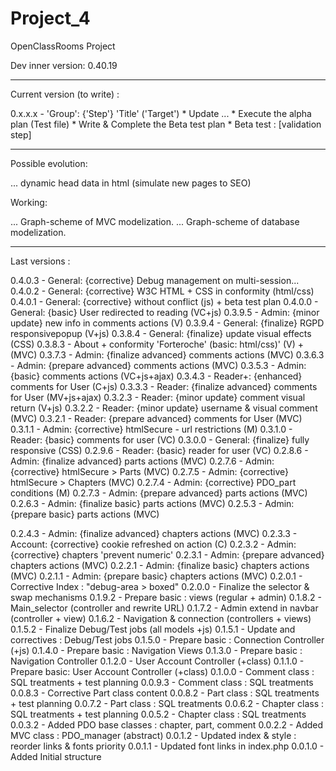 # Project_4
OpenClassRooms Project

Dev inner version: 0.40.19

-----------------------

Current version (to write) :

0.x.x.x - 'Group': {'Step'} 'Title' ('Target')
	* Update ...
	* Execute the alpha plan (Test file)
	* Write & Complete the Beta test plan
	* Beta test : [validation step]

-----------------------

Possible evolution:

... dynamic head data in html (simulate new pages to SEO) 

Working:

... Graph-scheme of MVC modelization.
... Graph-scheme of database modelization.

-----------------------

Last versions :

0.4.0.3 - General: {corrective} Debug management on multi-session...
0.4.0.2 - General: {corrective} W3C HTML + CSS in conformity (html/css)
0.4.0.1 - General: {corrective} without conflict (js) + beta test plan
0.4.0.0 - General: {basic} User redirected to reading (VC+js)
0.3.9.5 - Admin: {minor update} new info in comments actions (V)
0.3.9.4 - General: {finalize} RGPD responsivepopup (V+js)
0.3.8.4 - General: {finalize} update visual effects (CSS)
0.3.8.3 - About + conformity 'Forteroche' (basic: html/css)' (V) + (MVC)
0.3.7.3 - Admin: {finalize advanced} comments actions (MVC)
0.3.6.3 - Admin: {prepare advanced} comments actions (MVC)
0.3.5.3 - Admin: {basic} comments actions (VC+js+ajax)
0.3.4.3 - Reader+: {enhanced} comments for User (C+js)
0.3.3.3 - Reader: {finalize advanced} comments for User (MV+js+ajax)
0.3.2.3 - Reader: {minor update} comment visual return (V+js)
0.3.2.2 - Reader: {minor update} username & visual comment (MVC)
0.3.2.1 - Reader: {prepare advanced} comments for User (MVC)
0.3.1.1 - Admin: {corrective} htmlSecure - url restrictions (M)
0.3.1.0 - Reader: {basic} comments for user (VC)
0.3.0.0 - General: {finalize} fully responsive (CSS)
0.2.9.6 - Reader: {basic} reader for user (VC)
0.2.8.6 - Admin: {finalize advanced} parts actions (MVC)
0.2.7.6 - Admin: {corrective} htmlSecure > Parts (MVC)
0.2.7.5 - Admin: {corrective} htmlSecure > Chapters (MVC)
0.2.7.4 - Admin: {corrective} PDO_part conditions (M)
0.2.7.3 - Admin: {prepare advanced} parts actions (MVC)
0.2.6.3 - Admin: {finalize basic} parts actions (MVC)
0.2.5.3 - Admin: {prepare basic} parts actions (MVC)

0.2.4.3 - Admin: {finalize advanced} chapters actions (MVC)
0.2.3.3 - Account: {corrective} cookie refreshed on action (C)
0.2.3.2 - Admin: {corrective} chapters 'prevent numeric'
0.2.3.1 - Admin: {prepare advanced} chapters actions (MVC)
0.2.2.1 - Admin: {finalize basic} chapters actions (MVC)
0.2.1.1 - Admin: {prepare basic} chapters actions (MVC)
0.2.0.1 - Corrective Index : "debug-area > boxed"
0.2.0.0 - Finalize the selector & swap mechanisms
0.1.9.2 - Prepare basic : views (regular + admin)
0.1.8.2 - Main_selector (controller and rewrite URL)
0.1.7.2 - Admin extend in navbar (controller + view)
0.1.6.2 - Navigation & connection (controllers + views)
0.1.5.2 - Finalize Debug/Test jobs (all models +js)
0.1.5.1 - Update and correctives : Debug/Test jobs
0.1.5.0 - Prepare basic : Connection Controller (+js)
0.1.4.0 - Prepare basic : Navigation Views
0.1.3.0 - Prepare basic : Navigation Controller
0.1.2.0 - User Account Controller (+class)
0.1.1.0 - Prepare basic: User Account Controller (+class)
0.1.0.0 - Comment class : SQL treatments + test planning
0.0.9.3 - Comment class : SQL treatments
0.0.8.3 - Corrective Part class content
0.0.8.2 - Part class : SQL treatments + test planning
0.0.7.2 - Part class : SQL treatments
0.0.6.2 - Chapter class : SQL treatments + test planning
0.0.5.2 - Chapter class : SQL treatments
0.0.3.2 - Added PDO base classes : chapter, part, comment
0.0.2.2 - Added MVC class : PDO_manager (abstract)
0.0.1.2 - Updated index & style : reorder links & fonts priority
0.0.1.1 - Updated font links in index.php
0.0.1.0 - Added Initial structure
